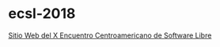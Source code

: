 # ecsl-2018
[Sitio Web del X Encuentro Centroamericano de Software Libre](http://ecsl2018.softwarelibre.ca)
